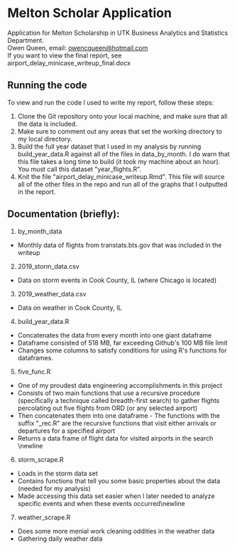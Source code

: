 # Melton Scholar Application
Application for Melton Scholarship in UTK Business Analytics and Statistics Department. <br/>
Owen Queen, email: owencqueen@hotmail.com <br/>
If you want to view the final report, see airport_delay_minicase_writeup_final.docx

## Running the code
To view and run the code I used to write my report, follow these steps:

1. Clone the Git repository onto your local machine, and make sure that all the data is included.
2. Make sure to comment out any areas  that set the working directory to my local directory.
3. Build the full year dataset that I used in my analysis by running build_year_data.R against all of the files in data_by_month. I do warn that this file takes a long time to build (it took my machine about an hour). You must call this dataset "year_flights.R".
4. Knit the file "airport_delay_minicase_writeup.Rmd". This file will source all of the other files in the repo and run all of the graphs that I outputted in the report.

## Documentation (briefly):

1. by_month_data
- Monthly data of flights from transtats.bts.gov that was included in the writeup
 
2. 2019_storm_data.csv
- Data on storm events in Cook County, IL (where Chicago is located)

3. 2019_weather_data.csv
- Data on weather in Cook County, IL

4. build_year_data.R
- Concatenates the data from every month into one giant dataframe 
- Dataframe consisted of 518 MB, far exceeding Github's 100 MB file limit 
- Changes some columns to satisfy conditions for using R's functions for dataframes.

5. five_func.R
- One of my proudest data engineering accomplishments in this project
- Consists of two main functions that use a recursive procedure (specifically a technique called breadth-first search) to gather flights percolating out five flights from ORD (or any selected airport)
- Then concatenates them into one dataframe - The functions with the suffix "_rec.R" are the recursive functions that visit either arrivals or departures for a specified airport
- Returns a data frame of flight data for visited airports in the search \newline

6. storm_scrape.R
- Loads in the storm data set 
- Contains functions that tell you some basic properties about the data (needed for my analysis) 
- Made accessing this data set easier when I later needed to analyze specific events and when these events occurred\newline

7. weather_scrape.R
- Does some more menial work cleaning oddities in the weather data 
- Gathering daily weather data



